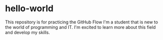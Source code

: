 # hello-world
This repository is for practicing the GitHub Flow
I'm a student that is new to the world of programming and IT. I'm excited to learn more about this field and develop my skills.
